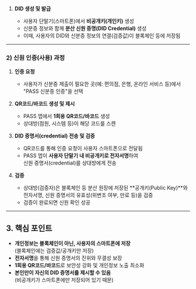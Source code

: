 1. **DID 생성 및 발급**
    
    - 사용자 단말기(스마트폰)에서 **비공개키(개인키)** 생성
    - 신분증 정보와 함께 **분산 신원 증명(DID Credential)** 생성
    - 이때, 사용자의 DID와 신분증 정보의 연결(검증값)이 블록체인 등에 저장됨

---

### 2) **신원 인증(사용) 과정**

1. **인증 요청**
    
    - 사용자가 신분증 제출이 필요한 곳(예: 편의점, 은행, 온라인 서비스 등)에서  
        "PASS 신분증 인증"을 선택
2. **QR코드/바코드 생성 및 제시**
    
    - PASS 앱에서 **1회용 QR코드/바코드** 생성
    - 상대방(점원, 시스템 등)이 해당 코드를 스캔
3. **DID 증명서(credential) 전송 및 검증**
    
    - QR코드를 통해 인증 요청이 사용자 스마트폰으로 전달됨
    - PASS 앱이 **사용자 단말기 내 비공개키로 전자서명**하여  
        신원 증명서(credential)를 상대방에게 전송
4. **검증**
    
    - 상대방(검증자)은 블록체인 등 분산 원장에 저장된 **공개키(Public Key)**와  
        전자서명, 신원 증명서의 유효성(위변조 여부, 만료 등)을 검증
    - 검증이 완료되면 신원 확인 성공

---

## 3. 핵심 포인트

- **개인정보는 블록체인이 아닌, 사용자의 스마트폰에 저장**  
    (블록체인에는 검증값/공개키만 저장)
- **전자서명**을 통해 신원 증명서의 진위와 무결성 보장
- **1회용 QR코드/바코드**로 보안성 강화 및 개인정보 노출 최소화
- **본인만이 자신의 DID 증명서를 제시할 수 있음**  
    (비공개키가 스마트폰에만 저장되어 있기 때문)